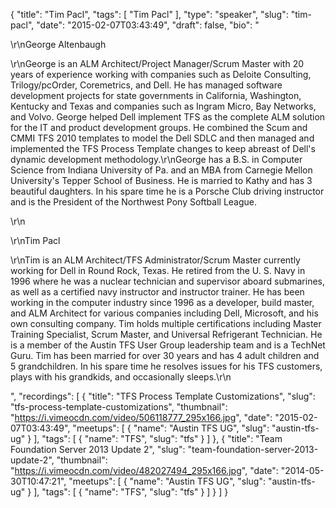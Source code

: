 {
  "title": "Tim Pacl",
  "tags": [
    "Tim Pacl"
  ],
  "type": "speaker",
  "slug": "tim-pacl",
  "date": "2015-02-07T03:43:49",
  "draft": false,
  "bio": "<p>\r\nGeorge Altenbaugh</p><p>\r\nGeorge is an ALM Architect/Project Manager/Scrum Master with 20 years of experience working with companies such as Deloite Consulting, Trilogy/pcOrder, Coremetrics, and Dell. He has managed software development projects for state governments in California, Washington, Kentucky and Texas and companies such as Ingram Micro, Bay Networks, and Volvo. George helped Dell implement TFS as the complete ALM solution for the IT and product development groups. He combined the Scum and CMMI TFS 2010 templates to model the Dell SDLC and then managed and implemented the TFS Process Template changes to keep abreast of Dell's dynamic development methodology.\r\nGeorge has a B.S. in Computer Science from Indiana University of Pa. and an MBA from Carnegie Mellon University's Tepper School of Business. He is married to Kathy and has 3 beautiful daughters. In his spare time he is a Porsche Club driving instructor and is the President of the Northwest Pony Softball League.</p><p>\r\n</p><p>\r\nTim Pacl</p><p>\r\nTim is an ALM Architect/TFS Administrator/Scrum Master currently working for Dell in Round Rock, Texas. He retired from the U. S. Navy in 1996 where he was a nuclear technician and supervisor aboard submarines, as well as a certified navy instructor and instructor trainer. He has been working in the computer industry since 1996 as a developer, build master, and ALM Architect for various companies including Dell, Microsoft, and his own consulting company. Tim holds multiple certifications including Master Training Specialist, Scrum Master, and Universal Refrigerant Technician. He is a member of the Austin TFS User Group leadership team and is a TechNet Guru. Tim has been married for over 30 years and has 4 adult children and 5 grandchildren. In his spare time he resolves issues for his TFS customers, plays with his grandkids, and occasionally sleeps.\r\n</p>",
  "recordings": [
    {
      "title": "TFS Process Template Customizations",
      "slug": "tfs-process-template-customizations",
      "thumbnail": "https://i.vimeocdn.com/video/506118777_295x166.jpg",
      "date": "2015-02-07T03:43:49",
      "meetups": [
        {
          "name": "Austin TFS UG",
          "slug": "austin-tfs-ug"
        }
      ],
      "tags": [
        {
          "name": "TFS",
          "slug": "tfs"
        }
      ]
    },
    {
      "title": "Team Foundation Server 2013 Update 2",
      "slug": "team-foundation-server-2013-update-2",
      "thumbnail": "https://i.vimeocdn.com/video/482027494_295x166.jpg",
      "date": "2014-05-30T10:47:21",
      "meetups": [
        {
          "name": "Austin TFS UG",
          "slug": "austin-tfs-ug"
        }
      ],
      "tags": [
        {
          "name": "TFS",
          "slug": "tfs"
        }
      ]
    }
  ]
}